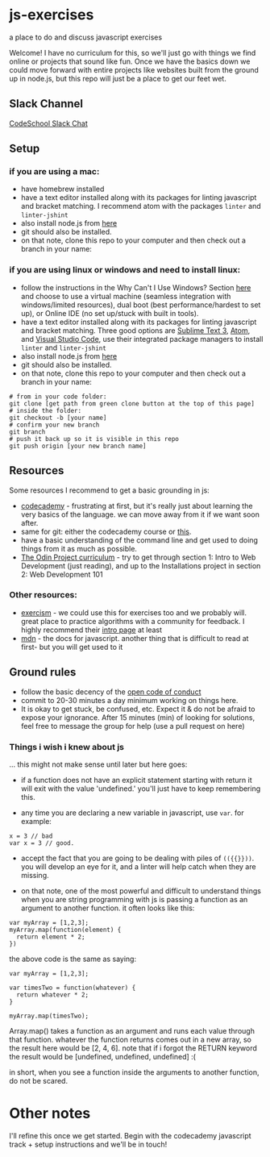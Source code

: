 # js-exercises
a place to do and discuss javascript exercises

Welcome!
I have no curriculum for this, so we'll just go with things we find online or projects that sound like fun. Once we have the basics down we could move forward with entire projects like websites built from the ground up in node.js, but this repo will just be a place to get our feet wet.

## Slack Channel
[CodeSchool Slack Chat](https://codeschoolgroup.slack.com/)

## Setup
### if you are using a mac:
* have homebrew installed
* have a text editor installed along with its packages for linting javascript and bracket matching. I recommend atom with the packages `linter` and `linter-jshint`
* also install node.js from [here](https://nodejs.org/en/download/package-manager/#osx)
* git should also be installed.
* on that note, clone this repo to your computer and then check out a branch in your name:

### if you are using linux or windows and need to install linux:
* follow the instructions in the Why Can't I Use Windows? Section [here](https://www.theodinproject.com/courses/web-development-101/lessons/installations) and choose to use a virtual machine (seamless integration with windows/limited resources), dual boot (best performance/hardest to set up), or Online IDE (no set up/stuck with built in tools).
* have a text editor installed along with its packages for linting javascript and bracket matching. Three good options are [Sublime Text 3](https://www.sublimetext.com/3), [Atom](https://atom.io/), and [Visual Studio Code](https://code.visualstudio.com/), use their integrated package managers to install `linter` and `linter-jshint`
* also install node.js from [here](https://nodejs.org/en/download/package-manager/)
* git should also be installed.
* on that note, clone this repo to your computer and then check out a branch in your name:

```
# from in your code folder:
git clone [get path from green clone button at the top of this page]
# inside the folder:
git checkout -b [your name]
# confirm your new branch
git branch
# push it back up so it is visible in this repo
git push origin [your new branch name]
```


## Resources
Some resources I recommend to get a basic grounding in js:
* [codecademy](https://www.codecademy.com/learn/javascript) - frustrating at first, but it's really just about learning the very basics of the language. we can move away from it if we want soon after.
* same for git: either the codecademy course or [this](https://try.github.io/levels/1/challenges/1). 
* have a basic understanding of the command line and get used to doing things from it as much as possible.
* [The Odin Project curriculum](https://www.theodinproject.com/courses) - try to get through section 1: Intro to Web Development (just reading), and up to the Installations project in section 2: Web Development 101

### Other resources: 
* [exercism](https://exercism.io) - we could use this for exercises too and we probably will. great place to practice algorithms with a community for feedback. I highly recommend their [intro page](http://exercism.io/languages/javascript) at least
* [mdn](https://developer.mozilla.org/en-US/docs/Web/JavaScript) - the docs for javascript. another thing that is difficult to read at first- but you will get used to it


## Ground rules
* follow the basic decency of the [open code of conduct](http://todogroup.org/opencodeofconduct/)
* commit to 20-30 minutes a day minimum working on things here.
* It is okay to get stuck, be confused, etc. Expect it & do not be afraid to expose your ignorance. After 15 minutes (min) of looking for solutions, feel free to message the group for help (use a pull request on here)

### Things i wish i knew about js
... this might not make sense until later but here goes:
- if a function does not have an explicit statement starting with return it will exit with the value 'undefined.' you'll just have to keep remembering this.

- any time you are declaring a new variable in javascript, use `var`. for example:
```
x = 3 // bad
var x = 3 // good.
```
- accept the fact that you are going to be dealing with piles of `(({{}}))`. you will develop an eye for it, and a linter will help catch when they are missing.

- on that note, one of the most powerful and difficult to understand things when you are string programming with js is passing a function as an argument to another function. it often looks like this:
```
var myArray = [1,2,3];
myArray.map(function(element) {
  return element * 2;
})
```
the above code is the same as saying:
```
var myArray = [1,2,3];

var timesTwo = function(whatever) {
  return whatever * 2;
}

myArray.map(timesTwo);
```
 Array.map() takes a function as an argument and runs each value through that function. whatever the function returns comes out in a new array, so the result here would be [2, 4, 6]. note that if i forgot the RETURN keyword the result would be [undefined, undefined, undefined] :( 

in short, when you see a function inside the arguments to another function, do not be scared.

# Other notes
I'll refine this once we get started. Begin with the codecademy javascript track + setup instructions and we'll be in touch!
